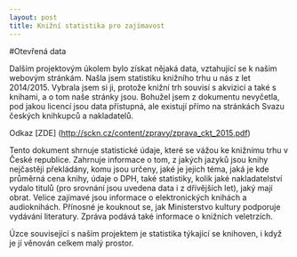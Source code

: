 ```yaml
---
layout: post
title: Knižní statistika pro zajímavost
---
```

#Otevřená data

Dalším projektovým úkolem bylo získat nějaká data, vztahující se k našim webovým stránkám. Našla jsem statistiku knižního trhu u nás
z let 2014/2015. Vybrala jsem si ji, protože knižní trh souvisí s akvizicí a také s knihami, a o tom naše stránky jsou. Bohužel jsem
z dokumentu nevyčetla, pod jakou licencí jsou data přístupná, ale existují přímo na stránkách Svazu českých knihkupců a nakladatelů. 

Odkaz [ZDE] (http://sckn.cz/content/zpravy/zprava_ckt_2015.pdf)

Tento dokument shrnuje statistické údaje, které se vážou ke knižnímu trhu v České republice. Zahrnuje informace o tom, z jakých jazyků
jsou knihy nejčastěji překládány, komu jsou určeny, jaké je jejich téma, jaká je kde průměrná cena knihy, údaje o DPH, také statistiky,
kolik jaké nakladatelství vydalo titulů (pro srovnání jsou uvedena data i z dřívějších let), jaký mají obrat. Velice zajímavé jsou
informace o elektronických knihách a audioknihách. Přínosné je kouknout se, jak Ministerstvo kultury podporuje vydávání literatury. 
Zpráva podává také informace o knižních veletrzích. 

Úzce související s naším projektem je statistika týkající se knihoven, i když je jí věnován celkem malý prostor. 
